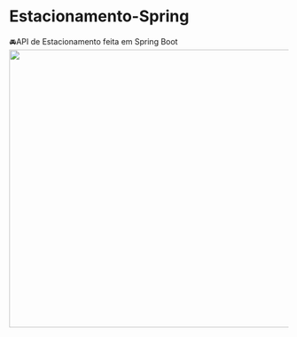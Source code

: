 # Estacionamento-Spring
🚘API de Estacionamento feita em Spring Boot
<img src="https://c.tenor.com/74hajejcvqwAAAAd/rock.gif" width="1000" height="500" />
